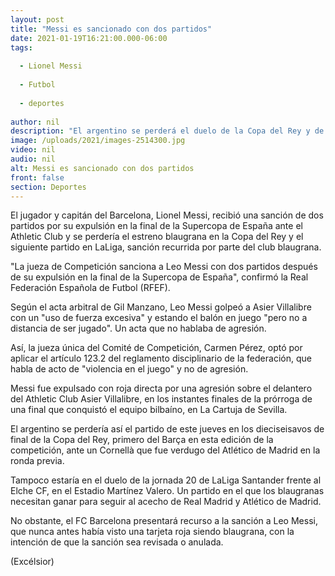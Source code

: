 ```yaml
---
layout: post
title: "Messi es sancionado con dos partidos"
date: 2021-01-19T16:21:00.000-06:00
tags:
  
  - Lionel Messi
  
  - Futbol
  
  - deportes
  
author: nil
description: "El argentino se perderá el duelo de la Copa del Rey y de LaLiga de esta semana, luego de la expulsión que sufrió en la Supercopa de España. El Barcelona recurre la sanción"
image: /uploads/2021/images-2514300.jpg
video: nil
audio: nil
alt: Messi es sancionado con dos partidos
front: false
section: Deportes
---
```


El jugador y capitán del Barcelona, Lionel Messi, recibió una sanción de dos partidos por su expulsión en la final de la Supercopa de España ante el Athletic Club y se perdería el estreno blaugrana en la Copa del Rey y el siguiente partido en LaLiga, sanción recurrida por parte del club blaugrana.

"La jueza de Competición sanciona a Leo Messi con dos partidos después de su expulsión en la final de la Supercopa de España", confirmó la Real Federación Española de Futbol (RFEF).

Según el acta arbitral de Gil Manzano, Leo Messi golpeó a Asier Villalibre con un "uso de fuerza excesiva" y estando el balón en juego "pero no a distancia de ser jugado". Un acta que no hablaba de agresión.

Así, la jueza única del Comité de Competición, Carmen Pérez, optó por aplicar el artículo 123.2 del reglamento disciplinario de la federación, que habla de acto de "violencia en el juego" y no de agresión.

Messi fue expulsado con roja directa por una agresión sobre el delantero del Athletic Club Asier Villalibre, en los instantes finales de la prórroga de una final que conquistó el equipo bilbaíno, en La Cartuja de Sevilla.

El argentino se perdería así el partido de este jueves en los dieciseisavos de final de la Copa del Rey, primero del Barça en esta edición de la competición, ante un Cornellà que fue verdugo del Atlético de Madrid en la ronda previa.

Tampoco estaría en el duelo de la jornada 20 de LaLiga Santander frente al Elche CF, en el Estadio Martínez Valero. Un partido en el que los blaugranas necesitan ganar para seguir al acecho de Real Madrid y Atlético de Madrid.

No obstante, el FC Barcelona presentará recurso a la sanción a Leo Messi, que nunca antes había visto una tarjeta roja siendo blaugrana, con la intención de que la sanción sea revisada o anulada.

(Excélsior)